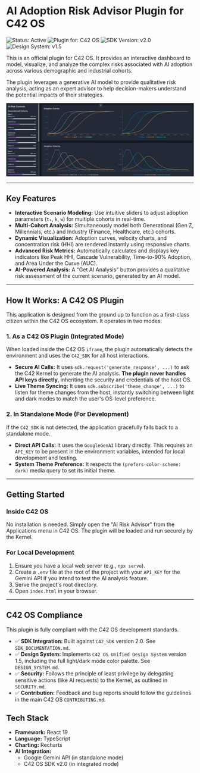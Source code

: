 
# AI Adoption Risk Advisor Plugin for C42 OS

![Status: Active](https://img.shields.io/badge/status-active-brightgreen)
![Plugin for: C42 OS](https://img.shields.io/badge/plugin%20for-C42%20OS-764ba2)
![SDK Version: v2.0](https://img.shields.io/badge/SDK-v2.0-blue)
![Design System: v1.5](https://img.shields.io/badge/design%20system-v1.5-cyan)

This is an official plugin for C42 OS. It provides an interactive dashboard to model, visualize, and analyze the complex risks associated with AI adoption across various demographic and industrial cohorts.

The plugin leverages a generative AI model to provide qualitative risk analysis, acting as an expert advisor to help decision-makers understand the potential impacts of their strategies.

![Screenshot of the AI Risk Advisor](./screenshot.png)

---

## Key Features

- **Interactive Scenario Modeling:** Use intuitive sliders to adjust adoption parameters (`t₀`, `k`, `w`) for multiple cohorts in real-time.
- **Multi-Cohort Analysis:** Simultaneously model both Generational (Gen Z, Millennials, etc.) and Industry (Finance, Healthcare, etc.) cohorts.
- **Dynamic Visualization:** Adoption curves, velocity charts, and concentration risk (HHI) are rendered instantly using responsive charts.
- **Advanced Risk Metrics:** Automatically calculates and displays key indicators like Peak HHI, Cascade Vulnerability, Time-to-90% Adoption, and Area Under the Curve (AUC).
- **AI-Powered Analysis:** A "Get AI Analysis" button provides a qualitative risk assessment of the current scenario, generated by an AI model.

---

## How It Works: A C42 OS Plugin

This application is designed from the ground up to function as a first-class citizen within the C42 OS ecosystem. It operates in two modes:

### 1. As a C42 OS Plugin (Integrated Mode)

When loaded inside the C42 OS `iframe`, the plugin automatically detects the environment and uses the `C42_SDK` for all host interactions.

- **Secure AI Calls:** It uses `sdk.request('generate_response', ...)` to ask the C42 Kernel to generate the AI analysis. **The plugin never handles API keys directly**, inheriting the security and credentials of the host OS.
- **Live Theme Syncing:** It uses `sdk.subscribe('theme_change', ...)` to listen for theme changes from the host, instantly switching between light and dark modes to match the user's OS-level preference.

### 2. In Standalone Mode (For Development)

If the `C42_SDK` is not detected, the application gracefully falls back to a standalone mode.

- **Direct API Calls:** It uses the `GoogleGenAI` library directly. This requires an `API_KEY` to be present in the environment variables, intended for local development and testing.
- **System Theme Preference:** It respects the `(prefers-color-scheme: dark)` media query to set its initial theme.

---

## Getting Started

### Inside C42 OS
No installation is needed. Simply open the "AI Risk Advisor" from the Applications menu in C42 OS. The plugin will be loaded and run securely by the Kernel.

### For Local Development
1.  Ensure you have a local web server (e.g., `npx serve`).
2.  Create a `.env` file at the root of the project with your `API_KEY` for the Gemini API if you intend to test the AI analysis feature.
3.  Serve the project's root directory.
4.  Open `index.html` in your browser.

---

## C42 OS Compliance

This plugin is fully compliant with the C42 OS development standards.

- ✅ **SDK Integration:** Built against `C42_SDK` version 2.0. See `SDK_DOCUMENTATION.md`.
- ✅ **Design System:** Implements `C42 OS Unified Design System` version 1.5, including the full light/dark mode color palette. See `DESIGN_SYSTEM.md`.
- ✅ **Security:** Follows the principle of least privilege by delegating sensitive actions (like AI requests) to the Kernel, as outlined in `SECURITY.md`.
- ✅ **Contribution:** Feedback and bug reports should follow the guidelines in the main C42 OS `CONTRIBUTING.md`.

## Tech Stack

- **Framework:** React 19
- **Language:** TypeScript
- **Charting:** Recharts
- **AI Integration:**
    - Google Gemini API (in standalone mode)
    - C42 OS SDK v2.0 (in integrated mode)

